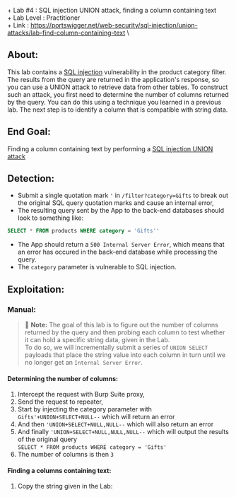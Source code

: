 \+ Lab #4    : SQL injection UNION attack, finding a column containing text\
\+ Lab Level : Practitioner\
\+ Link      : https://portswigger.net/web-security/sql-injection/union-attacks/lab-find-column-containing-text \

## About:
This lab contains a [SQL injection](https://portswigger.net/web-security/sql-injection) vulnerability in the product category filter. The results from the query are returned in the application's response, so you can use a UNION attack to retrieve data from other tables. To construct such an attack, you first need to determine the number of columns returned by the query. You can do this using a technique you learned in a previous lab. The next step is to identify a column that is compatible with string data.<br/>

## End Goal: 
Finding a column containing text by performing a [SQL injection UNION attack](https://portswigger.net/web-security/sql-injection/union-attacks)

## Detection: 
* Submit a single quotation mark ```'``` in ```/filter?category=Gifts``` to break out the original SQL query quotation marks and cause an internal error,
* The resulting query sent by the App to the back-end databases should look to something like:
```SQL
SELECT * FROM products WHERE category = 'Gifts''
```
* The App should return a ```500 Internal Server Error```, which means that an error has occured in the back-end database while processing the query.
* The ```category``` parameter is vulnerable to SQL injection.

## Exploitation: 
### Manual: 
> :memo: **Note:** The goal of this lab is to figure out the number of columns returned by the query and then probing each column to test whether it can hold a specific string data, given in the Lab.<br/>
> To do so, we will incrementally submit a series of ```UNION SELECT``` payloads that place the string value into each column in turn until we no longer get an ```Internal Server Error```. 

#### Determining the number of columns: 
1. Intercept the request with Burp Suite proxy,
2. Send the request to repeater,
3. Start by injecting the category parameter with ```Gifts'+UNION+SELECT+NULL--``` which will return an error
4. And then ```'UNION+SELECT+NULL,NULL--``` which will also return an error
5. And finally ```'UNION+SELECT+NULL,NULL,NULL--``` which will output the results of the original query <br/>
```SELECT * FROM products WHERE category = 'Gifts'```
6. The number of columns is then ```3```

#### Finding a columns containing text:
1. Copy the string given in the Lab:




